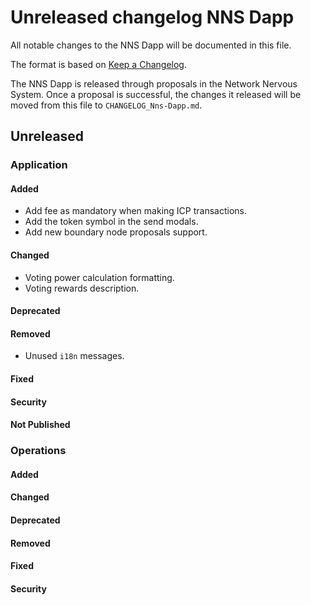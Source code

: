 
# Unreleased changelog NNS Dapp

All notable changes to the NNS Dapp will be documented in this file.

The format is based on [Keep a Changelog](https://keepachangelog.com/en/1.0.0/).

The NNS Dapp is released through proposals in the Network Nervous System. Once a
proposal is successful, the changes it released will be moved from this file to
`CHANGELOG_Nns-Dapp.md`.

## Unreleased

### Application

#### Added

* Add fee as mandatory when making ICP transactions.
* Add the token symbol in the send modals.
* Add new boundary node proposals support.

#### Changed

* Voting power calculation formatting.
* Voting rewards description.

#### Deprecated

#### Removed

* Unused `i18n` messages.

#### Fixed

#### Security

#### Not Published

### Operations

#### Added

#### Changed

#### Deprecated

#### Removed

#### Fixed

#### Security

